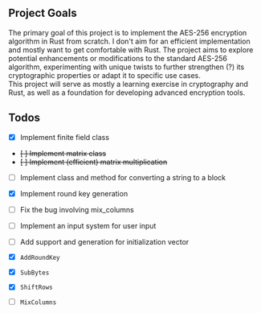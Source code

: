
## Project Goals
The primary goal of this project is to implement the AES-256 encryption algorithm in Rust from scratch.
I don't aim for an efficient implementation and mostly want to get comfortable with Rust.
The project aims to explore potential enhancements or modifications to the standard AES-256 algorithm,
experimenting with unique twists to further strengthen (?) its cryptographic properties or adapt it to specific use cases.\
This project will serve as mostly a learning exercise in cryptography and Rust, as well as a foundation for developing advanced encryption tools.

## Todos
- [X] Implement finite field class
- ~~[ ] Implement matrix class~~
- ~~[ ] Implement (efficient) matrix multiplication~~
- [ ] Implement class and method for converting a string to a block
- [X] Implement round key generation
- [ ] Fix the bug involving mix_columns
- [ ] Implement an input system for user input
- [ ] Add support and generation for initialization vector


- [X] `AddRoundKey`
- [X] `SubBytes`
- [X] `ShiftRows`
- [ ] `MixColumns`